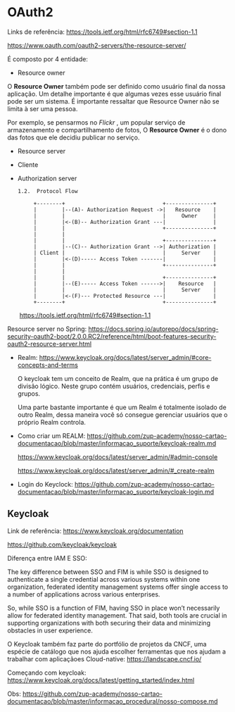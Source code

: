 # OAuth2 

Links de referência: https://tools.ietf.org/html/rfc6749#section-1.1

https://www.oauth.com/oauth2-servers/the-resource-server/

É composto por 4 entidade: 

- Resource owner

O **Resource Owner** também pode ser definido como usuário final da nossa aplicação. Um detalhe importante é que algumas vezes esse usuário final pode ser um sistema. É importante ressaltar que Resource Owner não se limita à ser uma pessoa.

Por exemplo, se pensarmos no *Flickr* , um popular serviço de armazenamento e compartilhamento de fotos, O **Resource Owner** é o dono das fotos que ele decidiu publicar no serviço.

- Resource server

- Cliente

- Authorization server

  ```
  1.2.  Protocol Flow
  
       +--------+                               +---------------+
       |        |--(A)- Authorization Request ->|   Resource    |
       |        |                               |     Owner     |
       |        |<-(B)-- Authorization Grant ---|               |
       |        |                               +---------------+
       |        |
       |        |                               +---------------+
       |        |--(C)-- Authorization Grant -->| Authorization |
       | Client |                               |     Server    |
       |        |<-(D)----- Access Token -------|               |
       |        |                               +---------------+
       |        |
       |        |                               +---------------+
       |        |--(E)----- Access Token ------>|    Resource   |
       |        |                               |     Server    |
       |        |<-(F)--- Protected Resource ---|               |
       +--------+                               +---------------+
  ```

  ​	 https://tools.ietf.org/html/rfc6749#section-1.1

Resource server no Spring: https://docs.spring.io/autorepo/docs/spring-security-oauth2-boot/2.0.0.RC2/reference/html/boot-features-security-oauth2-resource-server.html

- Realm: https://www.keycloak.org/docs/latest/server_admin/#core-concepts-and-terms

  O keycloak tem um conceito de Realm, que na prática é um grupo de divisão lógico. Neste grupo contém usuários, credenciais, perfis e grupos.

  Uma parte bastante importante é que um Realm é totalmente isolado de outro Realm, dessa maneira você só consegue gerenciar usuários que o próprio Realm controla.

- Como criar um REALM: https://github.com/zup-academy/nosso-cartao-documentacao/blob/master/informacao_suporte/keycloak-realm.md

  https://www.keycloak.org/docs/latest/server_admin/#admin-console

  https://www.keycloak.org/docs/latest/server_admin/#_create-realm

- Login do Keyclock: https://github.com/zup-academy/nosso-cartao-documentacao/blob/master/informacao_suporte/keycloak-login.md



## Keycloak

Link de referência: https://www.keycloak.org/documentation

https://github.com/keycloak/keycloak

Diferença entre IAM E SSO:

The key difference between SSO and FIM is while SSO is designed to authenticate a single credential across various systems within one organization, federated identity management systems offer single access to a number of applications across various enterprises. 

So, while SSO is a function of FIM, having SSO in place won’t necessarily allow for federated identity management. That said, both tools are crucial in supporting organizations with both securing their data and minimizing obstacles in user experience. 

O Keycloak também faz parte do portfólio de projetos da CNCF, uma espécie de catálogo que nos ajuda escolher ferramentas que nos ajudam a trabalhar com aplicaçãoes Cloud-native: https://landscape.cncf.io/

Começando com keycloak: https://www.keycloak.org/docs/latest/getting_started/index.html

Obs: https://github.com/zup-academy/nosso-cartao-documentacao/blob/master/informacao_procedural/nosso-compose.md